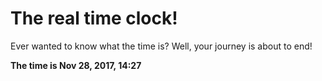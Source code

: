 # The real time clock!

Ever wanted to know what the time is? Well, your journey is about to end!

**The time is Nov 28, 2017, 14:27**